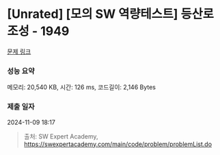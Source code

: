 # [Unrated] [모의 SW 역량테스트] 등산로 조성 - 1949 

[문제 링크](https://swexpertacademy.com/main/code/problem/problemDetail.do?contestProbId=AV5PoOKKAPIDFAUq) 

### 성능 요약

메모리: 20,540 KB, 시간: 126 ms, 코드길이: 2,146 Bytes

### 제출 일자

2024-11-09 18:17



> 출처: SW Expert Academy, https://swexpertacademy.com/main/code/problem/problemList.do